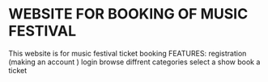 # WEBSITE FOR BOOKING OF MUSIC FESTIVAL
This website is for music festival ticket booking
FEATURES:
registration (making an account )
login
browse diffrent categories
select a show
book a ticket

